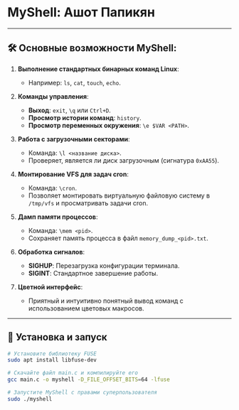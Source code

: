 # MyShell: Ашот Папикян

---

## 🛠 Основные возможности MyShell:

1. **Выполнение стандартных бинарных команд Linux**:
   - Например: `ls`, `cat`, `touch`, `echo`.

2. **Команды управления**:
   - **Выход**: `exit`, `\q` или `Ctrl+D`.
   - **Просмотр истории команд**: `history`.
   - **Просмотр переменных окружения**: `\e $VAR <PATH>`.

3. **Работа с загрузочными секторами**:
   - Команда: `\l <название диска>`.
   - Проверяет, является ли диск загрузочным (сигнатура `0xAA55`).

4. **Монтирование VFS для задач cron**:
   - Команда: `\cron`.
   - Позволяет монтировать виртуальную файловую систему в `/tmp/vfs` и просматривать задачи cron.

5. **Дамп памяти процессов**:
   - Команда: `\mem <pid>`.
   - Сохраняет память процесса в файл `memory_dump_<pid>.txt`.

6. **Обработка сигналов**:
   - **SIGHUP**: Перезагрузка конфигурации терминала.
   - **SIGINT**: Стандартное завершение работы.

7. **Цветной интерфейс**:
   - Приятный и интуитивно понятный вывод команд с использованием цветовых макросов.

---

## 🔧 Установка и запуск

```bash
# Установите библиотеку FUSE
sudo apt install libfuse-dev

# Скачайте файл main.c и компилируйте его
gcc main.c -o myshell -D_FILE_OFFSET_BITS=64 -lfuse

# Запустите MyShell с правами суперпользователя
sudo ./myshell
```

